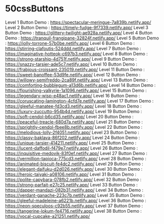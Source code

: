 # 50cssButtons

Level 1 Button Demo : https://spectacular-meringue-7a839b.netlify.app/
Level 2 Button Demo : https://timely-fudge-9f7339.netlify.app/
Level 3 Button Demo : https://glittery-twilight-ae928a.netlify.app/
Level 4 Button Demo : https://tranquil-frangipane-32824f.netlify.app/
Level 5 Button Demo : https://jolly-torrone-57b0be.netlify.app/
Level 6 Button Demo : https://stirring-clafoutis-524ddd.netlify.app/
Level 7 Button Demo : https://imaginative-hotteok-c697b3.netlify.app/
Level 8 Button Demo : https://strong-starship-4d751f.netlify.app/
Level 9 Button Demo : https://snazzy-tarsier-ade5c7.netlify.app/
Level 10 Button Demo : https://frabjous-croissant-235019.netlify.app/
Level 11 Button Demo : https://sweet-banoffee-53d9fe.netlify.app/
Level 12 Button Demo : https://willowy-semifreddo-2ca89f.netlify.app/
Level 13 Button Demo : https://comforting-bubblegum-a13d6b.netlify.app/
Level 14 Button Demo : https://flourishing-valkyrie-1a1096.netlify.app/
Level 15 Button Demo : https://legendary-wisp-e48ac1.netlify.app/
Level 16 Button Demo : https://coruscating-lamington-4cfd7e.netlify.app/
Level 17 Button Demo : https://gleeful-manatee-fd3cd3.netlify.app/
Level 18 Button Demo : https://luxury-zuccutto-954b4d.netlify.app/
Level 19 Button Demo : https://soft-cendol-b6cd35.netlify.app/
Level 20 Button Demo : https://peaceful-treacle-680d7a.netlify.app/
Level 21 Button Demo : https://sprightly-cendol-fbee8b.netlify.app/
Level 22 Button Demo : https://melodious-lolly-2f4051.netlify.app/
Level 23 Button Demo : https://classy-baklava-86f202.netlify.app/
Level 24 Button Demo : https://unique-tarsier-414211.netlify.app/
Level 25 Button Demo : https://lucent-daffodil-f479e7.netlify.app/
Level 26 Button Demo : https://inquisitive-medovik-83f0ef.netlify.app/
Level 27 Button Demo : https://vermillion-tapioca-775cd3.netlify.app/
Level 28 Button Demo : https://animated-biscuit-fe4dc2.netlify.app/
Level 29 Button Demo : https://elegant-daifuku-d2d026.netlify.app/
Level 30 Button Demo : https://heroic-taiyaki-a08106.netlify.app/
Level 31 Button Demo : https://polite-capybara-078fb2.netlify.app/
Level 32 Button Demo : https://strong-parfait-e27c25.netlify.app/
Level 33 Button Demo : https://dapper-mandazi-082b31.netlify.app/
Level 34 Button Demo : https://verdant-ganache-223c7b.netlify.app/
Level 35 Button Demo : https://gleeful-madeleine-a6221b.netlify.app/
Level 36 Button Demo : https://neon-speculoos-c92b55.netlify.app/
Level 37 Button Demo : https://tangerine-lokum-fe4716.netlify.app/
Level 38 Button Demo : https://vocal-cupcake-a21251.netlify.app/
